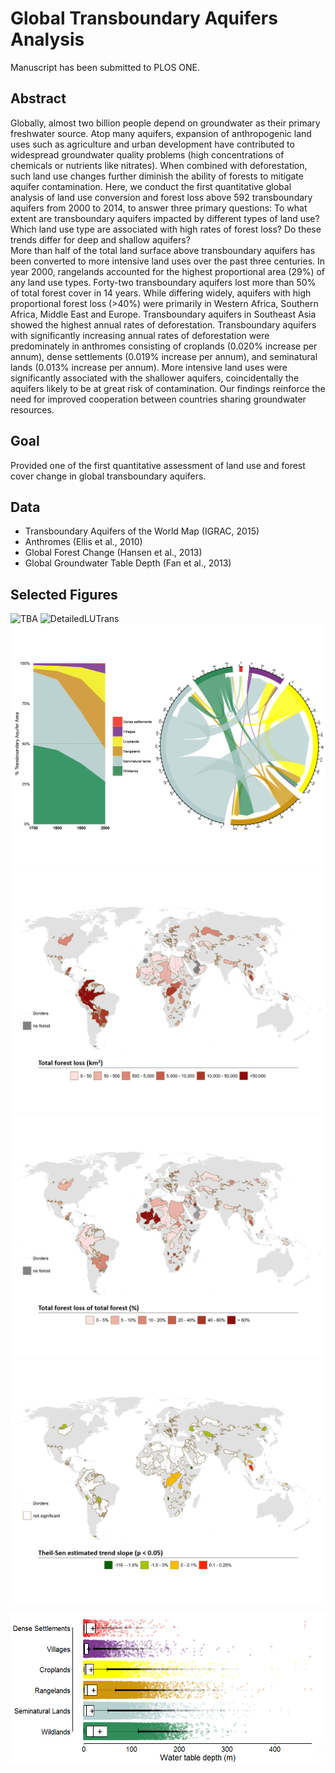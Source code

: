 # Global Transboundary Aquifers Analysis
Manuscript has been submitted to PLOS ONE.    

## Abstract
Globally, almost two billion people depend on groundwater as their primary freshwater source. Atop many aquifers, expansion of anthropogenic land uses such as agriculture and urban development have contributed to widespread groundwater quality problems (high concentrations of chemicals or nutrients like nitrates). When combined with deforestation, such land use changes further diminish the ability of forests to mitigate aquifer contamination. Here, we conduct the first quantitative global analysis of land use conversion and forest loss above 592 transboundary aquifers from 2000 to 2014, to answer three primary questions: To what extent are transboundary aquifers impacted by different types of land use? Which land use type are associated with high rates of forest loss? Do these trends differ for deep and shallow aquifers?    
More than half of the total land surface above transboundary aquifers has been converted to more intensive land uses over the past three centuries. In year 2000, rangelands accounted for the highest proportional area (29%) of any land use types. Forty-two transboundary aquifers lost more than 50% of total forest cover in 14 years. While differing widely, aquifers with high proportional forest loss (>40%) were primarily in Western Africa, Southern Africa, Middle East and Europe. Transboundary aquifers in Southeast Asia showed the highest annual rates of deforestation. Transboundary aquifers with significantly increasing annual rates of deforestation were predominately in anthromes consisting of croplands (0.020% increase per annum), dense settlements (0.019% increase per annum), and seminatural lands (0.013% increase per annum). More intensive land uses were significantly associated with the shallower aquifers, coincidentally the aquifers likely to be at great risk of contamination. Our findings reinforce the need for improved cooperation between countries sharing groundwater resources.

## Goal
Provided one of the first quantitative assessment of land use and forest cover change in global transboundary aquifers.

## Data 
* Transboundary Aquifers of the World Map (IGRAC, 2015)
* Anthromes (Ellis et al., 2010)
* Global Forest Change (Hansen et al., 2013)
* Global Groundwater Table Depth (Fan et al., 2013)

## Selected Figures
![TBA](https://github.com/RickWeng/Global-Transboundary-Aquifers-Analysis/blob/master/TBA.png)
![DetailedLUTrans](https://github.com/RickWeng/Global-Transboundary-Aquifers-Analysis/blob/master/Detailed%20LU%20transform.png)
![LUTrans](https://github.com/RickWeng/Global-Transboundary-Aquifers-Analysis/blob/master/LU%20Transform.png)
![Forestkm](https://github.com/RickWeng/Global-Transboundary-Aquifers-Analysis/blob/master/Total%20forest%20loss.png)
![Forestpercent](https://github.com/RickWeng/Global-Transboundary-Aquifers-Analysis/blob/master/Total%20forest%20loss%20of%20total%20forest.png)
![TheilSen](https://github.com/RickWeng/Global-Transboundary-Aquifers-Analysis/blob/master/Theil-Sen%20estimated%20trend%20slope.png)

![WTD-Anthromes](https://github.com/RickWeng/Global-Transboundary-Aquifers-Analysis/blob/master/WTD_Anthrome.png)
